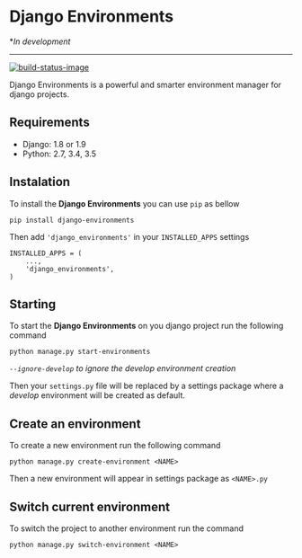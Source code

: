 # Django Environments

*_In development_

---
[![build-status-image]][travis]

Django Environments is a powerful and smarter environment manager for django projects.

## Requirements
- Django: 1.8 or 1.9
- Python: 2.7, 3.4, 3.5

## Instalation
To install the **Django Environments** you can use `pip` as bellow

    pip install django-environments

Then add `'django_environments'` in your `INSTALLED_APPS` settings

    INSTALLED_APPS = (
        ...,
        'django_environments',
    )

## Starting
To start the **Django Environments** on you django project run the following command

    python manage.py start-environments

_`--ignore-develop` to ignore the develop environment creation_

Then your `settings.py` file will be replaced by a settings package where a _develop_ environment will be created as default.

## Create an environment
To create a new environment run the following command

    python manage.py create-environment <NAME>

Then a new environment will appear in settings package as `<NAME>.py`

## Switch current environment
To switch the project to another environment run the command

    python manage.py switch-environment <NAME>



[build-status-image]: https://secure.travis-ci.org/regisec/django-environments.svg?branch=develop
[travis]: http://travis-ci.org/regisec/django-environments?branch=develop
